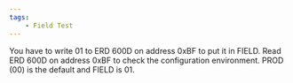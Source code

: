 ```yaml
---
tags:
    - Field Test
---
```


You have to write 01 to ERD 600D on address 0xBF to put it in FIELD. Read ERD 600D on address 0xBF to check the configuration environment.
PROD (00) is the default and FIELD is 01.
